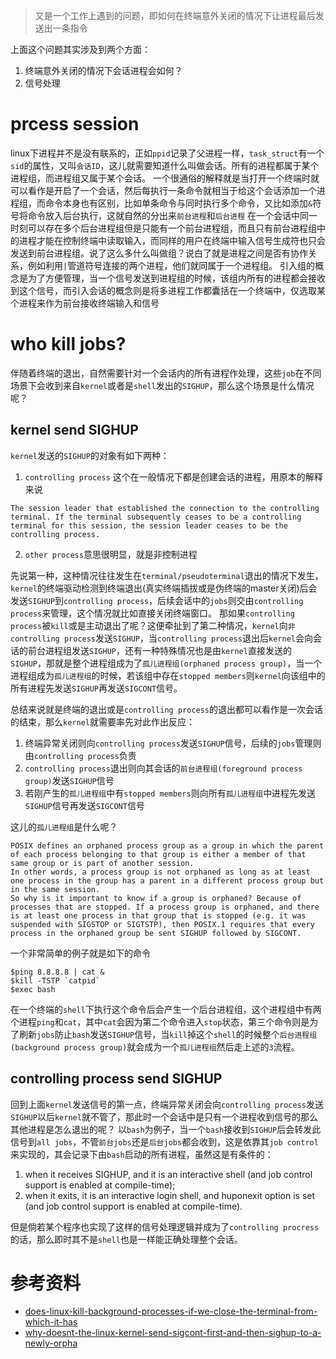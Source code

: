 > 又是一个工作上遇到的问题，即如何在终端意外关闭的情况下让进程最后发送出一条指令


上面这个问题其实涉及到两个方面：
1. 终端意外关闭的情况下会话进程会如何？
2. 信号处理


# prcess session
linux下进程并不是没有联系的，正如`ppid`记录了父进程一样，`task_struct`有一个`sid`的属性，又叫`会话ID`，这儿就需要知道什么叫做会话。所有的进程都属于某个进程组，而进程组又属于某个会话。
一个很通俗的解释就是当打开一个终端时就可以看作是开启了一个会话，然后每执行一条命令就相当于给这个会话添加一个进程组，而命令本身也有区别，比如单条命令与同时执行多个命令，又比如添加`&`符号将命令放入后台执行，这就自然的分出来`前台进程`和`后台进程`
在一个会话中同一时刻可以存在多个后台进程组但是只能有一个前台进程组，而且只有前台进程组中的进程才能在控制终端中读取输入，而同样的用户在终端中输入信号生成符也只会发送到前台进程组。说了这么多什么叫做组？说白了就是进程之间是否有协作关系，例如利用`|`管道符号连接的两个进程，他们就同属于一个进程组。
引入组的概念是为了方便管理，当一个信号发送到进程组的时候，该组内所有的进程都会接收到这个信号，而引入会话的概念则是将多进程工作都囊括在一个终端中，仅选取某个进程来作为前台接收终端输入和信号


# who kill jobs?
伴随着终端的退出，自然需要针对一个会话内的所有进程作处理，这些`job`在不同场景下会收到来自`kernel`或者是`shell`发出的`SIGHUP`，那么这个场景是什么情况呢？


## kernel send SIGHUP
`kernel`发送的`SIGHUP`的对象有如下两种：
1. `controlling process` 这个在一般情况下都是创建会话的进程，用原本的解释来说
```
The session leader that established the connection to the controlling terminal. If the terminal subsequently ceases to be a controlling terminal for this session, the session leader ceases to be the controlling process.
```
2. `other process`意思很明显，就是非控制进程


先说第一种，这种情况往往发生在`terminal/pseudoterminal`退出的情况下发生，`kernel`的终端驱动检测到终端退出(真实终端插拔或是伪终端的master关闭)后会发送`SIGHUP`到`controlling process`，后续会话中的`jobs`则交由`controlling process`来管理，这个情况就比如直接关闭终端窗口。
那如果`controlling process`被`kill`或是主动退出了呢？这便牵扯到了第二种情况，`kernel`向`非controlling process`发送`SIGHUP`，当`controlling process`退出后`kernel`会向会话的前台进程组发送`SIGHUP`，还有一种特殊情况也是由`kernel`直接发送的`SIGHUP`，那就是整个进程组成为了`孤儿进程组(orphaned process group)`，当一个进程组成为`孤儿进程组`的时候，若该组中存在`stopped members`则`kernel`向该组中的所有进程先发送`SIGHUP`再发送`SIGCONT`信号。


总结来说就是终端的退出或是`controlling process`的退出都可以看作是一次会话的结束，那么`kernel`就需要率先对此作出反应：
1. 终端异常关闭则向`controlling process`发送`SIGHUP`信号，后续的`jobs`管理则由`controlling process`负责
2. `controlling process`退出则向其会话的`前台进程组(foreground process group)`发送`SIGHUP`信号
3. 若刚产生的`孤儿进程组`中有`stopped members`则向所有`孤儿进程组`中进程先发送`SIGHUP`信号再发送`SIGCONT`信号


这儿的`孤儿进程组`是什么呢？
```
POSIX defines an orphaned process group as a group in which the parent of each process belonging to that group is either a member of that same group or is part of another session.
In other words, a process group is not orphaned as long as at least one process in the group has a parent in a different process group but in the same session.
So why is it important to know if a group is orphaned? Because of processes that are stopped. If a process group is orphaned, and there is at least one process in that group that is stopped (e.g. it was suspended with SIGSTOP or SIGTSTP), then POSIX.1 requires that every process in the orphaned group be sent SIGHUP followed by SIGCONT. 
```
一个非常简单的例子就是如下的命令
```
$ping 8.8.8.8 | cat &
$kill -TSTP `catpid`
$exec bash
```
在一个终端的`shell`下执行这个命令后会产生一个后台进程组，这个进程组中有两个进程`ping`和`cat`，其中`cat`会因为第二个命令进入`stop`状态，第三个命令则是为了刷新`jobs`防止`bash`发送`SIGHUP`信号，当`kill`掉这个`shell`的时候整个`后台进程组(background process group)`就会成为一个`孤儿进程组`然后走上述的`3`流程。


## controlling process send SIGHUP
回到上面`kernel`发送信号的第一点，终端异常关闭会向`controlling process`发送`SIGHUP`以后`kernel`就不管了，那此时一个会话中是只有一个进程收到信号的那么其他进程是怎么退出的呢？
以`bash`为例子，当一个`bash`接收到`SIGHUP`后会转发此信号到`all jobs`，不管`前台jobs`还是`后台jobs`都会收到，这是依靠其`job control`来实现的，其会记录下由`bash`启动的所有进程，虽然这是有条件的：
1. when it receives SIGHUP, and it is an interactive shell (and job control support is enabled at compile-time);
2. when it exits, it is an interactive login shell, and huponexit option is set (and job control support is enabled at compile-time).


但是倘若某个程序也实现了这样的信号处理逻辑并成为了`controlling procress`的话，那么即时其不是`shell`也是一样能正确处理整个会话。




# 参考资料
* [does-linux-kill-background-processes-if-we-close-the-terminal-from-which-it-has]([https://stackoverflow.com/questions/32780706/does-linux-kill-background-processes-if-we-close-the-terminal-from-which-it-has](https://stackoverflow.com/questions/32780706/does-linux-kill-background-processes-if-we-close-the-terminal-from-which-it-has))
* [why-doesnt-the-linux-kernel-send-sigcont-first-and-then-sighup-to-a-newly-orpha]([https://unix.stackexchange.com/questions/490987/why-doesnt-the-linux-kernel-send-sigcont-first-and-then-sighup-to-a-newly-orpha](https://unix.stackexchange.com/questions/490987/why-doesnt-the-linux-kernel-send-sigcont-first-and-then-sighup-to-a-newly-orpha))
